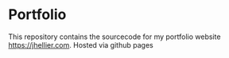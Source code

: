 # Portfolio
This repository contains the sourcecode for my portfolio website https://jhellier.com. Hosted via github pages